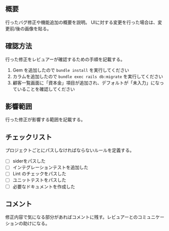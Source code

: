 ## 概要

行ったバグ修正や機能追加の概要を説明。
UIに対する変更を行った場合は、変更前/後の画像を貼る。

## 確認方法

行った修正をレビュアーが確認するための手順を記載する。

1. Gem を追加したので `bundle install` を実行してください
2. カラムを追加したので `bundle exec rails db:migrate` を実行してください
3. 顧客一覧画面に「資本金」項目が追加され、デフォルトが「未入力」になっていることを確認してください

## 影響範囲

行った修正が影響する範囲を記載する。

## チェックリスト

プロジェクトごとにパスしなければならないルールを定義する。

- [ ] siderをパスした
- [ ] インテグレーションテストを追加した
- [ ] Lint のチェックをパスした
- [ ] ユニットテストをパスした
- [ ] 必要なドキュメントを作成した

## コメント

修正内容で気になる部分があればコメントに残す。レビュアーとのコミュニケーションの助けになる。

